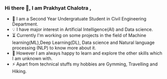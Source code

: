 ### Hi there 👋,  I am Prakhyat Chalotra , 
- 🔭 I am a Second Year Undergratuate Student in Civil Engineering Department.
- 💡 I have major interest in Artificial Intelligence(AI) and Data science.
- ⏳ Currently I'm working on some projects in the field of Machine learning(ML),Deep Learning(DL), Data science and Natural language processing (NLP) to know more about it. 
- 🌱 However I am always happy to learn and explore the other skills which I am unknown with.
- ⚡ Apart from technical stuffs my hobbies are Gymming, Travelling and Hiking.

<!--
**Prakhyat200699/Prakhyat200699** is a ✨ _special_ ✨ repository because its `README.md` (this file) appears on your GitHub profile.

Here are some ideas to get you started:

- 🔭 I’m currently working on ...
- 🌱 I’m currently learning ...
- 👯 I’m looking to collaborate on ...
- 🤔 I’m looking for help with ...
- 💬 Ask me about ...
- 📫 How to reach me: ...
- 😄 Pronouns: ...
- ⚡ Fun fact: ...
-->
